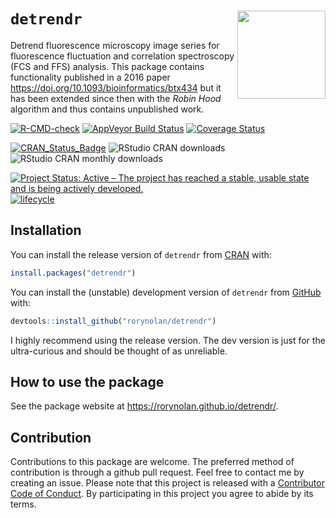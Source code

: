 
# `detrendr` <img src="man/figures/logo.png" align="right" height=141/>

Detrend fluorescence microscopy image series for fluorescence
fluctuation and correlation spectroscopy (FCS and FFS) analysis. This
package contains functionality published in a 2016 paper
<https://doi.org/10.1093/bioinformatics/btx434> but it has been extended
since then with the *Robin Hood* algorithm and thus contains unpublished
work.

[![R-CMD-check](https://github.com/rorynolan/detrendr/actions/workflows/R-CMD-check.yaml/badge.svg)](https://github.com/rorynolan/detrendr/actions/workflows/R-CMD-check.yaml)
[![AppVeyor Build
Status](https://ci.appveyor.com/api/projects/status/github/rorynolan/detrendr?branch=master&svg=true)](https://ci.appveyor.com/project/rorynolan/detrendr)
[![Coverage
Status](https://img.shields.io/codecov/c/github/rorynolan/detrendr/master.svg)](https://codecov.io/github/rorynolan/detrendr?branch=master)

[![CRAN_Status_Badge](http://www.r-pkg.org/badges/version/detrendr)](https://cran.r-project.org/package=detrendr)
![RStudio CRAN
downloads](http://cranlogs.r-pkg.org/badges/grand-total/detrendr)
![RStudio CRAN monthly
downloads](http://cranlogs.r-pkg.org/badges/detrendr)

[![Project Status: Active – The project has reached a stable, usable
state and is being actively
developed.](https://www.repostatus.org/badges/latest/active.svg)](https://www.repostatus.org/#active)
[![lifecycle](https://img.shields.io/badge/lifecycle-stable-brightgreen.svg)](https://lifecycle.r-lib.org/articles/stages.html)

## Installation

You can install the release version of `detrendr` from
[CRAN](https://CRAN.R-project.org/package=detrendr) with:

``` r
install.packages("detrendr")
```

You can install the (unstable) development version of `detrendr` from
[GitHub](https://github.com/rorynolan/detrendr/) with:

``` r
devtools::install_github("rorynolan/detrendr")
```

I highly recommend using the release version. The dev version is just
for the ultra-curious and should be thought of as unreliable.

## How to use the package

See the package website at <https://rorynolan.github.io/detrendr/>.

## Contribution

Contributions to this package are welcome. The preferred method of
contribution is through a github pull request. Feel free to contact me
by creating an issue. Please note that this project is released with a
[Contributor Code of
Conduct](https://github.com/rorynolan/detrendr/blob/master/CONDUCT.md).
By participating in this project you agree to abide by its terms.
